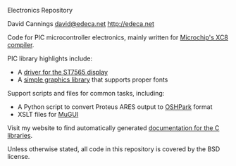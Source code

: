 Electronics Repository

David Cannings <david@edeca.net>
http://edeca.net

Code for PIC microcontroller electronics, mainly written for [Microchip's XC8 compiler](https://www.microchip.com/pagehandler/en_us/devtools/mplabxc/).

PIC library highlights include:

 - A [driver for the ST7565 display](https://github.com/edeca/Electronics/blob/master/Include/st7565.h)
 - A [simple graphics library](https://github.com/edeca/Electronics/blob/master/Include/graphics.h) that supports proper fonts

Support scripts and files for common tasks, including:

 - A Python script to convert Proteus ARES output to [OSHPark](http://oshpark.com) format
 - XSLT files for [MuGUI](http://www.mugui.de/)

Visit my website to find automatically generated [documentation for the C libraries](http://edeca.net/electronics/library-docs/html/).

Unless otherwise stated, all code in this repository is covered by
the BSD license.
